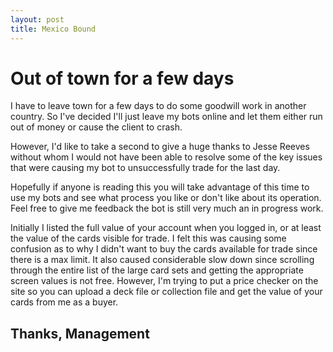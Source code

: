 ```yaml
---
layout: post
title: Mexico Bound
---
```


Out of town for a few days
===
I have to leave town for a few days to do some goodwill work in another country.  So I've decided I'll just leave my bots online and let them either run out of money or cause the client to crash.

<!--more-->

However, I'd like to take a second to give a huge thanks to Jesse Reeves without whom I would not have been able to resolve some of the key issues that were causing my bot to unsuccessfully trade for the last day.

Hopefully if anyone is reading this you will take advantage of this time to use my bots and see what process you like or don't like about its operation.  Feel free to give me feedback the bot is still very much an in progress work.

Initially I listed the full value of your account when you logged in, or at least the value of the cards visible for trade.  I felt this was causing some confusion as to why I didn't want to buy the cards available for trade since there is a max limit.  It also caused considerable slow down since scrolling through the entire list of the large card sets and getting the appropriate screen values is not free.  However, I'm trying to put a price checker on the site so you can upload a deck file or collection file and get the value of your cards from me as a buyer.

Thanks, Management
---